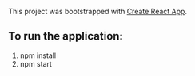 This project was bootstrapped with [Create React App](https://github.com/facebook/create-react-app).

## To run the application:

1. npm install
2. npm start
